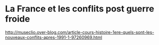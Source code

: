 # La France et les conflits post guerre froide

http://museclio.over-blog.com/article-cours-histoire-1ere-quels-sont-les-nouveaux-conflits-apres-1991-1-97260969.html





